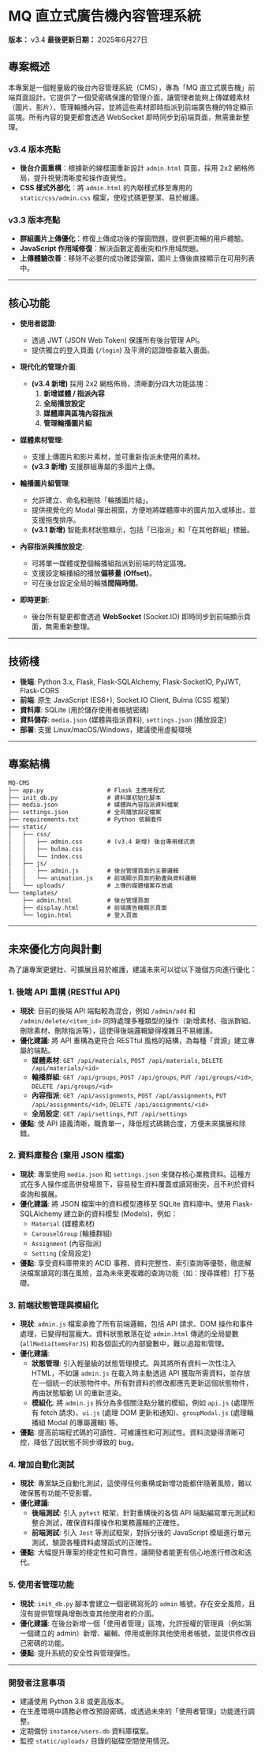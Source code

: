 # MQ 直立式廣告機內容管理系統

**版本：** v3.4
**最後更新日期：** 2025年6月27日

## 專案概述

本專案是一個輕量級的後台內容管理系統（CMS），專為「MQ 直立式廣告機」前端頁面設計。它提供了一個受密碼保護的管理介面，讓管理者能夠上傳媒體素材（圖片、影片）、管理輪播內容，並將這些素材即時指派到前端廣告機的特定顯示區塊。所有內容的變更都會透過 WebSocket 即時同步到前端頁面，無需重新整理。

### v3.4 版本亮點
- **後台介面重構**：根據新的線框圖重新設計 `admin.html` 頁面，採用 2x2 網格佈局，提升視覺清晰度和操作直覺性。
- **CSS 樣式外部化**：將 `admin.html` 的內聯樣式移至專用的 `static/css/admin.css` 檔案，使程式碼更整潔、易於維護。

### v3.3 版本亮點
- **群組圖片上傳優化**：修復上傳成功後的彈窗問題，提供更流暢的用戶體驗。
- **JavaScript 作用域修復**：解決函數定義衝突和作用域問題。
- **上傳體驗改善**：移除不必要的成功確認彈窗，圖片上傳後直接顯示在可用列表中。

---

## 核心功能

* **使用者認證**:
    * 透過 JWT (JSON Web Token) 保護所有後台管理 API。
    * 提供獨立的登入頁面 (`/login`) 及平滑的認證檢查載入畫面。

* **現代化的管理介面**:
    * **(v3.4 新增)** 採用 2x2 網格佈局，清晰劃分四大功能區塊：
        1.  **新增媒體 / 指派內容**
        2.  **全局播放設定**
        3.  **媒體庫與區塊內容指派**
        4.  **管理輪播圖片組**

* **媒體素材管理**:
    * 支援上傳圖片和影片素材，並可重新指派未使用的素材。
    * **(v3.3 新增)** 支援群組專屬的多圖片上傳。

* **輪播圖片組管理**:
    * 允許建立、命名和刪除「輪播圖片組」。
    * 提供視覺化的 Modal 彈出視窗，方便地將媒體庫中的圖片加入或移出，並支援拖曳排序。
    * **(v3.1 新增)** 智能素材狀態顯示，包括「已指派」和「在其他群組」標籤。

* **內容指派與播放設定**:
    * 可將單一媒體或整個輪播組指派到前端的特定區塊。
    * 支援設定輪播組的播放**偏移量 (Offset)**。
    * 可在後台設定全局的輪播**間隔時間**。

* **即時更新**:
    * 後台所有變更都會透過 **WebSocket** (Socket.IO) 即時同步到前端顯示頁面，無需重新整理。

---

## 技術棧

* **後端**: Python 3.x, Flask, Flask-SQLAlchemy, Flask-SocketIO, PyJWT, Flask-CORS
* **前端**: 原生 JavaScript (ES6+), Socket.IO Client, Bulma (CSS 框架)
* **資料庫**: SQLite (用於儲存使用者帳號密碼)
* **資料儲存**: `media.json` (媒體與指派資料), `settings.json` (播放設定)
* **部署**: 支援 Linux/macOS/Windows，建議使用虛擬環境

---

## 專案結構

```markdown
MQ-CMS
├── app.py                  # Flask 主應用程式
├── init_db.py              # 資料庫初始化腳本
├── media.json              # 媒體與內容指派資料檔案
├── settings.json           # 全局播放設定檔案
├── requirements.txt        # Python 依賴套件
├── static/
│   ├── css/
│   │   ├── admin.css       # (v3.4 新增) 後台專用樣式表
│   │   ├── bulma.css
│   │   └── index.css
│   ├── js/
│   │   ├── admin.js        # 後台管理頁面的主要邏輯
│   │   └── animation.js    # 前端顯示頁面的動畫與資料邏輯
│   └── uploads/            # 上傳的媒體檔案存放處
└── templates/
    ├── admin.html          # 後台管理頁面
    ├── display.html        # 前端廣告機顯示頁面
    └── login.html          # 登入頁面
```

---

## 未來優化方向與計劃

為了讓專案更健壯、可擴展且易於維護，建議未來可以從以下幾個方向進行優化：

### 1. 後端 API 重構 (RESTful API)
*   **現狀**: 目前的後端 API 端點較為混合，例如 `/admin/add` 和 `/admin/delete/<item_id>` 同時處理多種類型的操作（新增素材、指派群組、刪除素材、刪除指派等），這使得後端邏輯變得複雜且不易維護。
*   **優化建議**: 將 API 重構為更符合 RESTful 風格的結構，為每種「資源」建立專屬的端點。
    *   **媒體素材**: `GET /api/materials`, `POST /api/materials`, `DELETE /api/materials/<id>`
    *   **輪播群組**: `GET /api/groups`, `POST /api/groups`, `PUT /api/groups/<id>`, `DELETE /api/groups/<id>`
    *   **內容指派**: `GET /api/assignments`, `POST /api/assignments`, `PUT /api/assignments/<id>`, `DELETE /api/assignments/<id>`
    *   **全局設定**: `GET /api/settings`, `PUT /api/settings`
*   **優點**: 使 API 語義清晰，職責單一，降低程式碼耦合度，方便未來擴展和除錯。

### 2. 資料庫整合 (棄用 JSON 檔案)
*   **現狀**: 專案使用 `media.json` 和 `settings.json` 來儲存核心業務資料。這種方式在多人操作或高併發場景下，容易發生資料覆蓋或讀寫衝突，且不利於資料查詢和擴展。
*   **優化建議**: 將 JSON 檔案中的資料模型遷移至 SQLite 資料庫中。使用 Flask-SQLAlchemy 建立新的資料模型 (Models)，例如：
    *   `Material` (媒體素材)
    *   `CarouselGroup` (輪播群組)
    *   `Assignment` (內容指派)
    *   `Setting` (全局設定)
*   **優點**: 享受資料庫帶來的 ACID 事務、資料完整性、索引查詢等優勢，徹底解決檔案讀寫的潛在風險，並為未來更複雜的查詢功能（如：搜尋媒體）打下基礎。

### 3. 前端狀態管理與模組化
*   **現狀**: `admin.js` 檔案承擔了所有前端邏輯，包括 API 請求、DOM 操作和事件處理，已變得相當龐大。資料狀態散落在從 `admin.html` 傳遞的全局變數 (`allMediaItemsForJS`) 和各個函式的內部變數中，難以追蹤和管理。
*   **優化建議**:
    *   **狀態管理**: 引入輕量級的狀態管理模式。與其將所有資料一次性注入 HTML，不如讓 `admin.js` 在載入時主動透過 API 獲取所需資料，並存放在一個統一的狀態物件中。所有對資料的修改都應先更新這個狀態物件，再由狀態驅動 UI 的重新渲染。
    *   **模組化**: 將 `admin.js` 拆分為多個關注點分離的模組，例如 `api.js` (處理所有 fetch 請求)、`ui.js` (處理 DOM 更新和通知)、`groupModal.js` (處理輪播組 Modal 的專屬邏輯) 等。
*   **優點**: 提高前端程式碼的可讀性、可維護性和可測試性。資料流變得清晰可控，降低了因狀態不同步導致的 bug。

### 4. 增加自動化測試
*   **現狀**: 專案缺乏自動化測試，這使得任何重構或新增功能都伴隨著風險，難以確保舊有功能不受影響。
*   **優化建議**:
    *   **後端測試**: 引入 `pytest` 框架，針對重構後的各個 API 端點編寫單元測試和整合測試，確保資料庫操作和業務邏輯的正確性。
    *   **前端測試**: 引入 `Jest` 等測試框架，對拆分後的 JavaScript 模組進行單元測試，驗證各種資料處理函式的正確性。
*   **優點**: 大幅提升專案的穩定性和可靠性，讓開發者能更有信心地進行修改和迭代。

### 5. 使用者管理功能
*   **現狀**: `init_db.py` 腳本會建立一個密碼寫死的 `admin` 帳號，存在安全風險，且沒有提供管理員增刪改查其他使用者的介面。
*   **優化建議**: 在後台新增一個「使用者管理」區塊，允許授權的管理員（例如第一個建立的 admin）新增、編輯、停用或刪除其他使用者帳號，並提供修改自己密碼的功能。
*   **優點**: 提升系統的安全性與管理彈性。

---

### 開發者注意事項
- 建議使用 Python 3.8 或更高版本。
- 在生產環境中請務必修改預設密碼，或透過未來的「使用者管理」功能進行調整。
- 定期備份 `instance/users.db` 資料庫檔案。
- 監控 `static/uploads/` 目錄的磁碟空間使用情況。
